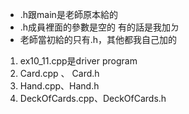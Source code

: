 - .h跟main是老師原本給的
- .h成員裡面的參數是空的 有的話是我加ㄉ
- 老師當初給的只有.h，其他都我自己加的

1. ex10_11.cpp是driver program
2. Card.cpp 、 Card.h
3. Hand.cpp、Hand.h
4. DeckOfCards.cpp、DeckOfCards.h